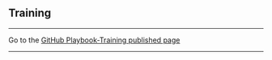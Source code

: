 ## Training

<hr>

Go to the [GitHub Playbook-Training published page](https://akingkci.github.io/Dev-Training/)

<hr>


